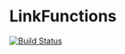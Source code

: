 # LinkFunctions

[![Build Status](https://github.com/giovannitinervia9/LinkFunctions.jl/actions/workflows/CI.yml/badge.svg?branch=main)](https://github.com/giovannitinervia9/LinkFunctions.jl/actions/workflows/CI.yml?query=branch%3Amain)
